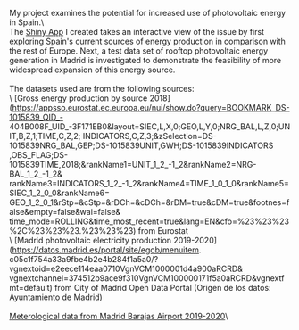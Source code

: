 My project examines the potential for increased use of photovoltaic energy in Spain.\ 
\
The [Shiny App](https://rykn.shinyapps.io/Solar_energy/) I created takes an interactive
view of the issue by first exploring Spain's current sources of energy production in
comparison with the rest of Europe. Next, a test data set of rooftop photovoltaic energy
generation in Madrid is investigated to demonstrate the feasibility of more widespread
expansion of this energy source.\
\
The datasets used are from the following sources:\
\ 
[Gross energy production by source
2018](https://appsso.eurostat.ec.europa.eu/nui/show.do?query=BOOKMARK_DS-1015839_QID_-
404B008F_UID_-3F171EB0&layout=SIEC,L,X,0;GEO,L,Y,0;NRG_BAL,L,Z,0;UNIT,B,Z,1;TIME,C,Z,2;
INDICATORS,C,Z,3;&zSelection=DS-1015839NRG_BAL,GEP;DS-1015839UNIT,GWH;DS-1015839INDICATORS
,OBS_FLAG;DS-1015839TIME,2018;&rankName1=UNIT_1_2_-1_2&rankName2=NRG-BAL_1_2_-1_2&
rankName3=INDICATORS_1_2_-1_2&rankName4=TIME_1_0_1_0&rankName5=SIEC_1_2_0_0&rankName6=
GEO_1_2_0_1&rStp=&cStp=&rDCh=&cDCh=&rDM=true&cDM=true&footnes=false&empty=false&wai=false&
time_mode=ROLLING&time_most_recent=true&lang=EN&cfo=%23%23%23%2C%23%23%23.%23%23%23) from
Eurostat\
\ 
[Madrid photovoltaic electricity production
2019-2020](https://datos.madrid.es/portal/site/egob/menuitem.
c05c1f754a33a9fbe4b2e4b284f1a5a0/?vgnextoid=e2eece114eaa0710VgnVCM1000001d4a900aRCRD&
vgnextchannel=374512b9ace9f310VgnVCM100000171f5a0aRCRD&vgnextfmt=default) from City of
Madrid Open Data Portal (Origen de los datos: Ayuntamiento de Madrid)\
\
[Meterological data from Madrid Barajas Airport 2019-2020](https://opendata.aemet.es/centrodedescargas/productosAEMET?)\